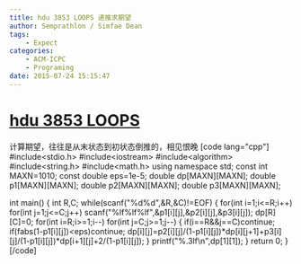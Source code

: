 ```yaml
---
title: hdu 3853 LOOPS 递推求期望
author: Semprathlon / Simfae Dean
tags:
	- Expect
categories:
	- ACM-ICPC
	- Programing
date: 2015-07-24 15:15:47
---
```

[hdu 3853 LOOPS](http://acm.hdu.edu.cn/showproblem.php?pid=3853)
====
计算期望，往往是从末状态到初状态倒推的，相见恨晚
[code lang="cpp"]
#include&lt;stdio.h&gt;
#include&lt;iostream&gt;
#include&lt;algorithm&gt;
#include&lt;string.h&gt;
#include&lt;math.h&gt;
using namespace std;
const int MAXN=1010;
const double eps=1e-5;
double dp[MAXN][MAXN];
double p1[MAXN][MAXN];
double p2[MAXN][MAXN];
double p3[MAXN][MAXN];

int main()
{
    int R,C;
    while(scanf(&quot;%d%d&quot;,&amp;R,&amp;C)!=EOF)
    {
        for(int i=1;i&lt;=R;i++)
          for(int j=1;j&lt;=C;j++)
            scanf(&quot;%lf%lf%lf&quot;,&amp;p1[i][j],&amp;p2[i][j],&amp;p3[i][j]);
        dp[R][C]=0;
        for(int i=R;i&gt;=1;i--)
          for(int j=C;j&gt;=1;j--)
          {
              if(i==R&amp;&amp;j==C)continue;
              if(fabs(1-p1[i][j])&lt;eps)continue;
              dp[i][j]=p2[i][j]/(1-p1[i][j])*dp[i][j+1]+p3[i][j]/(1-p1[i][j])*dp[i+1][j]+2/(1-p1[i][j]);
          }
        printf(&quot;%.3lf\n&quot;,dp[1][1]);
    }
    return 0;
}
[/code]